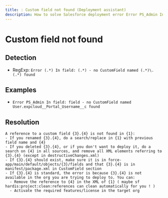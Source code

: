 ```yaml
---
title: : Custom field not found (Deployment assistant)
description: How to solve Salesforce deployment error Error PS_Admin In field: field - no CustomField named User.expcloud__Portal_Username__c found
---
```

<!-- markdownlint-disable MD013 -->
# Custom field not found

## Detection

- RegExp: `Error (.*) In field: (.*) - no CustomField named (.*)\.(.*) found`

## Examples

- `Error PS_Admin In field: field - no CustomField named User.expcloud__Portal_Username__c found`

## Resolution

```shell
A reference to a custom field {3}.{4} is not found in {1}:
- If you renamed {3}.{4}, do a search/replace in {1} with previous field name and {4}
- If you deleted {3}.{4}, or if you don't want to deploy it, do a search on {4} in all sources, and remove all XML elements referring to {3}.{4} (except in destructiveChanges.xml)
- If {3}.{4} should exist, make sure it is in force-app/main/default/objects/{3}/fields and that {3}.{4} is in manifest/package.xml in CustomField section
- If {3}.{4} is standard, the error is because {3}.{4} is not available in the org you are trying to deploy to. You can:
  - Remove the reference to {4} in the XML of {1} ( maybe sf hardis:project:clean:references can clean automatically for you ! )
  - Activate the required features/license in the target org

```
